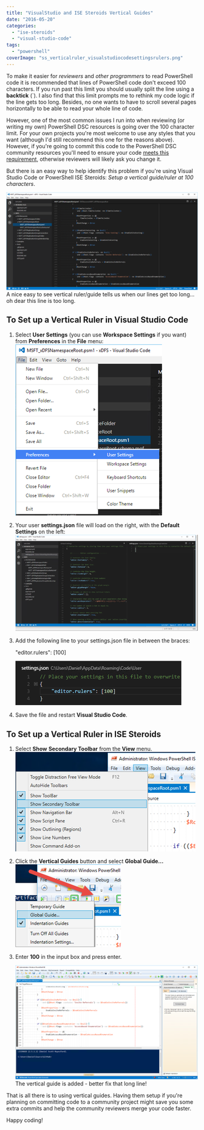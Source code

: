 ```yaml
---
title: "VisualStudio and ISE Steroids Vertical Guides"
date: "2016-05-20"
categories:
  - "ise-steroids"
  - "visual-studio-code"
tags:
  - "powershell"
coverImage: "ss_verticalruler_visualstudiocodesettingsrulers.png"
---
```


To make it easier for _reviewers_ and _other programmers_ to read PowerShell code it is recommended that lines of PowerShell code don't exceed 100 characters. If you run past this limit you should usually split the line using a **backtick** (\`). I also find that this limit prompts me to rethink my code logic if the line gets too long. Besides, no one wants to have to scroll several pages horizontally to be able to read your whole line of code.

However, one of the most common issues I run into when reviewing (or writing my own) PowerShell DSC resources is going over the 100 character limit. For your own projects you're most welcome to use any styles that you want (although I'd still recommend this one for the reasons above). However, if you're going to commit this code to the PowerShell DSC community resources you'll need to ensure your code [meets this requirement](https://github.com/PowerShell/DscResources/blob/master/StyleGuidelines.md#each-line-should-have-less-than-100-characters), otherwise reviewers will likely ask you change it.

But there is an easy way to help identify this problem if you're using Visual Studio Code or PowerShell ISE Steroids: _Setup a vertical guide/ruler at 100 characters_.

![ss_verticalruler_visualstudiocode](/images/ss_verticalruler_visualstudiocode.png)
A nice easy to see vertical ruler/guide tells us when our lines get too long... oh dear this line is too long.

## To Set up a Vertical Ruler in Visual Studio Code

1. Select **User Settings** (you can use **Workspace Settings** if you want) from **Preferences** in the **File** menu: ![ss_verticalruler_visualstudiocodemenu](/images/ss_verticalruler_visualstudiocodemenu.png)
2. Your user **settings.json** file will load on the right, with the **Default Settings** on the left: ![ss_verticalruler_visualstudiocodesettings.png](/images/ss_verticalruler_visualstudiocodesettings.png)
3. Add the following line to your settings.json file in between the braces:

    "editor.rulers": \[100\]

    ![ss_verticalruler_visualstudiocodesettingsrulers](/images/ss_verticalruler_visualstudiocodesettingsrulers.png)
4. Save the file and restart **Visual Studio Code**.

## To Set up a Vertical Ruler in ISE Steroids

1. Select **Show** **Secondary Toolbar** from the **View** menu.![ss_verticalruler_isesteroidsmenu](/images/ss_verticalruler_isesteroidsmenu.png)
2. Click the **Vertical Guides** button and select **Global Guide...**![ss_verticalruler_isesteroidsverticalguidebutton](/images/ss_verticalruler_isesteroidsverticalguidebutton.png)
3. Enter **100** in the input box and press enter.

    ![ss_verticalruler_isesteroidsruleradded](/images/ss_verticalruler_isesteroidsruleradded.png) The vertical guide is added - better fix that long line!

That is all there is to using vertical guides. Having them setup if you're planning on committing code to a community project might save you some extra commits and help the community reviewers merge your code faster.

Happy coding!
